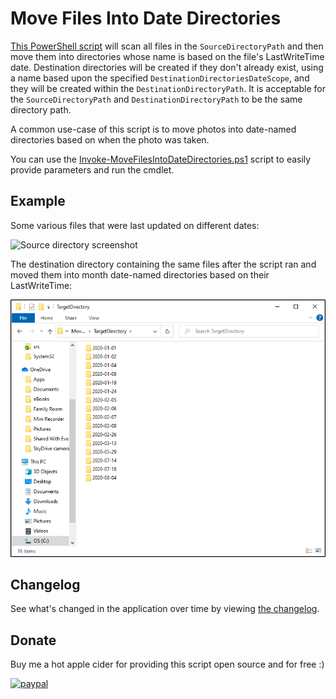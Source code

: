 # Move Files Into Date Directories

[This PowerShell script](src/MoveFilesIntoDateDirectories.ps1) will scan all files in the `SourceDirectoryPath` and then move them into directories whose name is based on the file's LastWriteTime date.
Destination directories will be created if they don't already exist, using a name based upon the specified `DestinationDirectoriesDateScope`, and they will be created within the `DestinationDirectoryPath`.
It is acceptable for the `SourceDirectoryPath` and `DestinationDirectoryPath` to be the same directory path.

A common use-case of this script is to move photos into date-named directories based on when the photo was taken.

You can use the [Invoke-MoveFilesIntoDateDirectories.ps1](src/Invoke-MoveFilesIntoDateDirectories.ps1) script to easily provide parameters and run the cmdlet.

## Example

Some various files that were last updated on different dates:

![Source directory screenshot](docs/Images/SourceDirectoryScreenshot.png)

The destination directory containing the same files after the script ran and moved them into month date-named directories based on their LastWriteTime:

![Destination directory screenshot](docs/Images/DestinationDirectoryScreenshot.png)

## Changelog

See what's changed in the application over time by viewing [the changelog](Changelog.md).

## Donate

Buy me a hot apple cider for providing this script open source and for free :)

[![paypal](https://www.paypalobjects.com/en_US/i/btn/btn_donateCC_LG.gif)](https://www.paypal.me/deadlydogDan/2USD)
